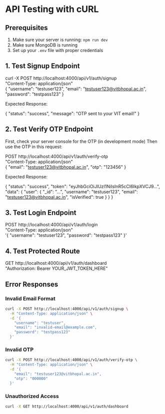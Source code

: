 # API Testing with cURL

## Prerequisites
1. Make sure your server is running: `npm run dev`
2. Make sure MongoDB is running
3. Set up your `.env` file with proper credentials





## 1. Test Signup Endpoint

curl -X POST http://localhost:4000/api/v1/auth/signup \
   "Content-Type: application/json" \
   {
    "username": "testuser123",
    "email": "testuser123@vitbhopal.ac.in",
    "password": "testpass123"
  }


Expected Response:

{
  "status": "success",
  "message": "OTP sent to your VIT email!"
}


## 2. Test Verify OTP Endpoint

First, check your server console for the OTP (in development mode)
Then use the OTP in this request:

POST http://localhost:4000/api/v1/auth/verify-otp \
  "Content-Type: application/json" \
   {
    "email": "testuser123@vitbhopal.ac.in",
    "otp": "123456"
  }


Expected Response:

{
  "status": "success",
  "token": "eyJhbGciOiJIUzI1NiIsInR5cCI6IkpXVCJ9...",
  "data": {
    "user": {
      "_id": "...",
      "username": "testuser123",
      "email": "testuser123@vitbhopal.ac.in",
      "isVerified": true
    }
  }
}


## 3. Test Login Endpoint


 POST http://localhost:4000/api/v1/auth/login \
   "Content-Type: application/json" \
   '{
    "username": "testuser123",
    "password": "testpass123"
  }'

## 4. Test Protected Route


 GET http://localhost:4000/api/v1/auth/dashboard \
  "Authorization: Bearer YOUR_JWT_TOKEN_HERE"


## Error Responses

### Invalid Email Format
```bash
curl -X POST http://localhost:4000/api/v1/auth/signup \
  -H "Content-Type: application/json" \
  -d '{
    "username": "testuser",
    "email": "invalid-email@example.com",
    "password": "testpass123"
  }'
```

### Invalid OTP
```bash
curl -X POST http://localhost:4000/api/v1/auth/verify-otp \
  -H "Content-Type: application/json" \
  -d '{
    "email": "testuser123@vitbhopal.ac.in",
    "otp": "000000"
  }'
```

### Unauthorized Access
```bash
curl -X GET http://localhost:4000/api/v1/auth/dashboard
```
